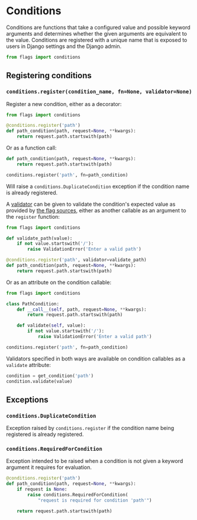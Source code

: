 # Conditions

Conditions are functions that take a configured value and possible keyword arguments and determines whether the given arguments are equivalent to the value. Conditions are registered with a unique name that is exposed to users in Django settings and the Django admin.

```python
from flags import conditions
```

## Registering conditions

### `conditions.register(condition_name, fn=None, validator=None)`

Register a new condition, either as a decorator:

```python
from flags import conditions

@conditions.register('path')
def path_condition(path, request=None, **kwargs):
    return request.path.startswith(path)
```

Or as a function call:

```python
def path_condition(path, request=None, **kwargs):
    return request.path.startswith(path)

conditions.register('path', fn=path_condition)
```

Will raise a `conditions.DuplicateCondition` exception if the condition name is already registered.

A [validator](https://docs.djangoproject.com/en/stable/ref/validators/) can be given to validate the condition's expected value as provided by [the flag sources](../sources/), either as another callable as an argument to the `register` function:


```python
from flags import conditions

def validate_path(value):
    if not value.startswith('/'):
        raise ValidationError('Enter a valid path')

@conditions.register('path', validator=validate_path)
def path_condition(path, request=None, **kwargs):
    return request.path.startswith(path)
```

Or as an attribute on the condition callable:

```python
from flags import conditions

class PathCondition:
    def __call__(self, path, request=None, **kwargs):
        return request.path.startswith(path)

    def validate(self, value):
        if not value.startswith('/'):
            raise ValidationError('Enter a valid path')

conditions.register('path', fn=path_condition)
```

Validators specified in both ways are available on condition callables as 
a `validate` attribute:

```python
condition = get_condition('path')
condition.validate(value)
```

## Exceptions

### `conditions.DuplicateCondition`

Exception raised by `conditions.register` if the condition name being registered is already registered.

### `conditions.RequiredForCondition`

Exception intended to be raised when a condition is not given a keyword argument it requires for evaluation.

```python
@conditions.register('path')
def path_condition(path, request=None, **kwargs):
    if request is None:
        raise conditions.RequiredForCondition(
            "request is required for condition 'path'")

    return request.path.startswith(path)
```
